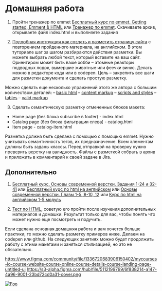 # Домашняя работа

1. Пройти тренажер по emmet
   [Бесплатный курс по emmet. Getting started, Emment & HTML](https://www.udemy.com/course/emmet-start-coding-html-and-css-fast-and-easy/)
   или 
   [Тренажер по emmet](https://github.com/kushedow/learnEmmet). Скачиваете архив, открываете файл index.html и выполняете задания
   
2. [Подробная инструкция как создать и разметить страницу сайта](https://russmaxdesign.github.io/maxdesign-slides/01-html/106-creating-document.html) с повторением пройденного материала, на английском. В этом туториале шаг за шагом разбираются действия разметки. Вы можете выбрать любой текст, который вставите на ваш сайт. Ориентиром может быть ваше хобби – атомные реакторы подводных лодок, вымершие животные или феечки винкс. Делать можно в редакторе кода или в codepen. Цель – закрепить все шаги для разметки документа и сделать простую разметку. 

Можно сделать еще несколько упражнений этого же автора с большим количеством деталей: 
– [basic html](https://github.com/russmaxdesign/maxdesign-slides/blob/master/01-html/lesson01.pdf)
– [content markup](https://github.com/russmaxdesign/maxdesign-slides/blob/master/01-html/lesson02.pdf)
– [scripts and styles](https://github.com/russmaxdesign/maxdesign-slides/blob/master/01-html/lesson03.pdf)
– [tables](https://github.com/russmaxdesign/maxdesign-slides/blob/master/01-html/lesson04.pdf)
– [valid markup](https://github.com/russmaxdesign/maxdesign-slides/blob/master/01-html/lesson06.pdf)

3. Сделать семантическую разметку отмеченных блоков макета:
- Home page (без блока subscribe в footer) - index.html
- Catalog page (без блока фильтрации слева) - catalog.html
- Item page - catalog-item.html

Разметка должна быть сделана с помощью с помощью emmet. 
Нужно учитывать семантичность тегов, их предназначение.
Всем элементам должны быть заданы классы.
Перед отправкой на проверку нужно преверить верстку на валидность.
Файлы с разметкой собрать в архив и приложить в комментарий к своей задаче в Jira.

## Дополнительно

1. [Бесплатный курс. Основы современной верстки. Задания 1-24 и 32-41](https://code-basics.com/ru/languages/html)
   или 
   [Бесплатный курс по html на английском](https://www.freecodecamp.org/learn/2022/responsive-web-design/learn-html-by-building-a-cat-photo-app/)
   или
   [Основы современной верстки. Главы 1-5, 8-10, 12](https://ru.hexlet.io/courses/layout-designer-basics)
   или
   [Курс по html на английском 1-5 модуль](https://www.scaler.com/topics/html/)

2. [Тест по HTML](https://ru.w3docs.com/quiz-start/osnovy-html), советую его пройти после изучения дополнительных материалов и домашки. Результат только для вас, чтобы понять что может нужно еще посмотреть и подучить. 

Если сделана основная домашняя работа и вам хочется больше практики, то можно сделать разметку примеров ниже. Делаем на codepen или github.
На следующих занятиях можно будет продолжить работу с этими макетами и заняться стилизацией, но это не обязательно. 

https://www.figma.com/community/file/1336720683906150402/mycourses-io-course-website-course-online-course-details-course-landing-page-untitled-ui
https://s3-alpha.figma.com/hub/file/5112199799/6f838214-a147-4a96-9001-23bd72cd0a31-cover.png

<a href="https://www.figma.com/community/file/1336720683906150402/mycourses-io-course-website-course-online-course-details-course-landing-page-untitled-ui" rel="some text">![Foo](https://s3-alpha.figma.com/hub/file/5112199799/6f838214-a147-4a96-9001-23bd72cd0a31-cover.png)</a>
